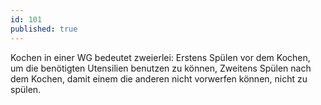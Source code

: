 ```yaml
---
id: 101
published: true
---
```


<p>Kochen in einer WG bedeutet zweierlei: Erstens Spülen vor dem Kochen, um die benötigten Utensilien benutzen zu können, Zweitens Spülen nach dem Kochen, damit einem die anderen nicht vorwerfen können, nicht zu spülen.</p>


